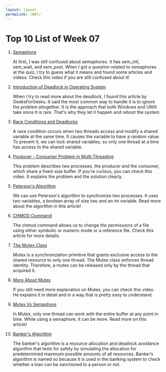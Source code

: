 ```yaml
---
layout: layout
permalink: /W07/
---
```

# Top 10 List of Week 07

1. [Semaphore](https://youtu.be/YSn8_XdGH7c)

    At first, I was still confused about semaphores. It has sem_init, sem_wait, and sem_post. When I got a question related to semaphores at the quiz, I try to guess what it means and found some articles and videos. Check this video if you are still confused about it!

2. [Introduction of Deadlock in Operating System](https://www.geeksforgeeks.org/introduction-of-deadlock-in-operating-system/)

    When I try to read more about the deadlock, I found this article by GeeksForGeeks. It said the most common way to handle it is to ignore the problem altogether. It is the approach that both Windows and UNIX take since it is rare. That's why they let it happen and reboot the system.

3. [Race Conditions and Deadlocks](https://docs.microsoft.com/en-us/troubleshoot/dotnet/visual-basic/race-conditions-deadlocks)

    A race condition occurs when two threads access and modify a shared variable at the same time. It causes the variable to have a random value. To prevent it, we can lock shared variables, so only one thread at a time has access to the shared variable.

4. [Producer - Consumer Problem in Multi-Threading](https://youtu.be/l6zkaJFjUbM)

    This problem describes two processes, the producer and the consumer, which share a fixed-size buffer. If you're curious, you can check this video. It explains the problem and the solution clearly.

5. [Peterson's Algorithm](https://www.geeksforgeeks.org/petersons-algorithm-in-process-synchronization/)

    We can use Peterson's algorithm to synchronize two processes. It uses two variables, a boolean array of size two and an int variable. Read more about the algorithm in this article!

6. [CHMOD Command](https://linuxize.com/post/chmod-command-in-linux/)

    The chmod command allows us to change the permissions of a file using either symbolic or numeric mode or a reference file. Check this article for more details.

7. [The Mutex Class](https://docs.microsoft.com/en-us/dotnet/api/system.threading.mutex)

    Mutex is a synchronization primitive that grants exclusive access to the shared resource to only one thread. The Mutex class enforces thread identity. Therefore, a mutex can be released only by the thread that acquired it.

8. [More About Mutex](https://youtu.be/oq29KUy29iQ)

    If you still need more explanation on Mutex, you can check this video. He explains it in detail and in a way that is pretty easy to understand.

9. [Mutex Vs Semaphore](https://www.geeksforgeeks.org/mutex-vs-semaphore/)

    In Mutex, only one thread can work with the entire buffer at any point in time. While using a semaphore, it can be more. Read more on this article!

10. [Banker's Algorithm](https://www.geeksforgeeks.org/bankers-algorithm-in-operating-system-2/)

    The banker's algorithm is a resource allocation and deadlock avoidance algorithm that tests for safety by simulating the allocation for predetermined maximum possible amounts of all resources. Banker’s algorithm is named so because it is used in the banking system to check whether a loan can be sanctioned to a person or not.
